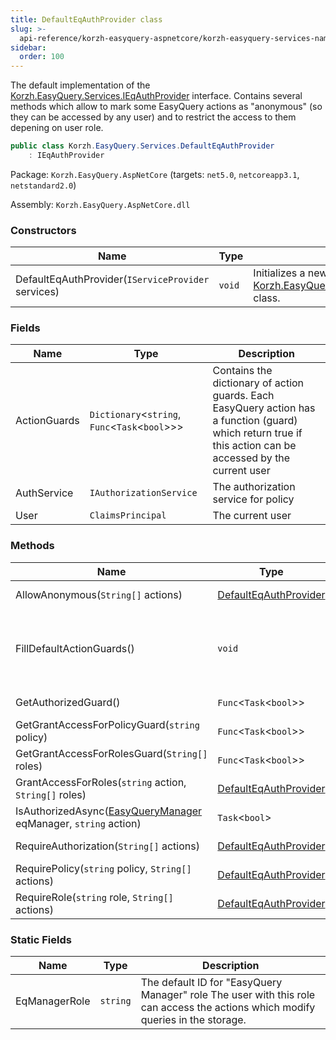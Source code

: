 ```yaml
---
title: DefaultEqAuthProvider class
slug: >-
  api-reference/korzh-easyquery-aspnetcore/korzh-easyquery-services-namespace/defaulteqauthprovider-class
sidebar:
  order: 100
---
```


The default implementation of the [Korzh.EasyQuery.Services.IEqAuthProvider](///easyquery/docs/api-reference/korzh-easyquery/korzh-easyquery-services-namespace/ieqauthprovider-interface) interface.  Contains several methods which allow to mark some EasyQuery actions as "anonymous" (so they can be accessed by any user)  and to restrict the access to them depening on user role.
```csharp
public class Korzh.EasyQuery.Services.DefaultEqAuthProvider
    : IEqAuthProvider

```
Package: `Korzh.EasyQuery.AspNetCore` (targets: `net5.0`, `netcoreapp3.1`, `netstandard2.0`)

Assembly: `Korzh.EasyQuery.AspNetCore.dll`

### Constructors

| Name | Type | Description | 
| --- | --- | --- | 
| DefaultEqAuthProvider(`IServiceProvider` services) | `void` | Initializes a new instance of the [Korzh.EasyQuery.Services.DefaultEqAuthProvider](///easyquery/docs/api-reference/korzh-easyquery-aspnetcore/korzh-easyquery-services-namespace/defaulteqauthprovider-class) class. | 


### Fields

| Name | Type | Description | 
| --- | --- | --- | 
| ActionGuards | `Dictionary`&lt;`string`, `Func`&lt;`Task`&lt;`bool`&gt;&gt;&gt; | Contains the dictionary of action guards.  Each EasyQuery action has a function (guard) which return true if this action can be accessed by the current user | 
| AuthService | `IAuthorizationService` | The authorization service for policy | 
| User | `ClaimsPrincipal` | The current user | 


### Methods

| Name | Type | Description | 
| --- | --- | --- | 
| AllowAnonymous(`String[]` actions) | [DefaultEqAuthProvider](///easyquery/docs/api-reference/korzh-easyquery-aspnetcore/korzh-easyquery-services-namespace/defaulteqauthprovider-class) | Sets anonymous access for the actions specified in the parameter. | 
| FillDefaultActionGuards() | `void` | Fills the [Korzh.EasyQuery.Services.DefaultEqAuthProvider.ActionGuards](///easyquery/docs/api-reference/korzh-easyquery-aspnetcore/korzh-easyquery-services-namespace/defaulteqauthprovider-class) list with the default guards.  The default setup includes the following 2 rules:  1. All actions requires authorization.  2. NewQuery, SaveQuery and RemoveQuery actions requires also the "EasyQuery Manager" (`eqmanager`) role. | 
| GetAuthorizedGuard() | `Func`&lt;`Task`&lt;`bool`&gt;&gt; | Gets the guard functions which returnc <c>true</c> only if the current user is authenticated. | 
| GetGrantAccessForPolicyGuard(`string` policy) | `Func`&lt;`Task`&lt;`bool`&gt;&gt; | Gets the guard functions which returnc <c>true</c> only if the current user with specified policy. | 
| GetGrantAccessForRolesGuard(`String[]` roles) | `Func`&lt;`Task`&lt;`bool`&gt;&gt; | Gets the guard functions which grants access only for users with the specifeid roles. | 
| GrantAccessForRoles(`string` action, `String[]` roles) | [DefaultEqAuthProvider](///easyquery/docs/api-reference/korzh-easyquery-aspnetcore/korzh-easyquery-services-namespace/defaulteqauthprovider-class) | Grants the access to specified action for one more roles passed in the second parameter. | 
| IsAuthorizedAsync([EasyQueryManager](///easyquery/docs/api-reference/korzh-easyquery/korzh-easyquery-services-namespace/easyquerymanager-class) eqManager, `string` action) | `Task`&lt;`bool`&gt; | Determines whether the current user can get access to the the specified action. | 
| RequireAuthorization(`String[]` actions) | [DefaultEqAuthProvider](///easyquery/docs/api-reference/korzh-easyquery-aspnetcore/korzh-easyquery-services-namespace/defaulteqauthprovider-class) | Sets the restricted access for the specified actions (only authorized users can access them). | 
| RequirePolicy(`string` policy, `String[]` actions) | [DefaultEqAuthProvider](///easyquery/docs/api-reference/korzh-easyquery-aspnetcore/korzh-easyquery-services-namespace/defaulteqauthprovider-class) | Restricts the access to the actions specified in the second parameter by the user policy passed in the first parameter. | 
| RequireRole(`string` role, `String[]` actions) | [DefaultEqAuthProvider](///easyquery/docs/api-reference/korzh-easyquery-aspnetcore/korzh-easyquery-services-namespace/defaulteqauthprovider-class) | Restricts the access to the actions specified in the second parameter by the user role passed in the first parameter. | 


### Static Fields

| Name | Type | Description | 
| --- | --- | --- | 
| EqManagerRole | `string` | The default ID for "EasyQuery Manager" role  The user with this role can access the actions which modify queries in the storage. |
